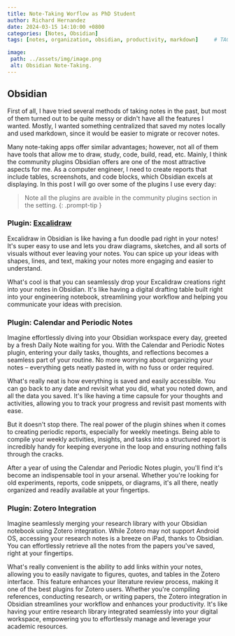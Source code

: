 ```yaml
---
title: Note-Taking Worflow as PhD Student
author: Richard Hernandez
date: 2024-03-15 14:10:00 +0800
categories: [Notes, Obsidian]
tags: [notes, organization, obsidian, productivity, markdown]     # TAG names should always be lowercase

image:
 path: ../assets/img/image.png
 alt: Obsidian Note-Taking.
---
```




## Obsidian

First of all, I have tried several methods of taking notes in the past, but most of them turned out to be quite messy or didn't have all the features I wanted. Mostly, I wanted something centralized that saved my notes locally and used markdown, since it would be easier to migrate or recover notes.

Many note-taking apps offer similar advantages; however, not all of them have tools that allow me to draw, study, code, build, read, etc. Mainly, I think the community plugins Obsidian offers are one of the most attractive aspects for me. As a computer engineer, I need to create reports that include tables, screenshots, and code blocks, which Obsidian excels at displaying. In this post I will go over some of the plugins I use every day:

> Note all the plugins are avaible in the community plugins section in the setting. {: .prompt-tip }

### Plugin: [Excalidraw](https://excalidraw.com/)

Excalidraw in Obsidian is like having a fun doodle pad right in your notes! It's super easy to use and lets you draw diagrams, sketches, and all sorts of visuals without ever leaving your notes. You can spice up your ideas with shapes, lines, and text, making your notes more engaging and easier to understand.

What's cool is that you can seamlessly drop your Excalidraw creations right into your notes in Obsidian. It's like having a digital drafting table built right into your engineering notebook, streamlining your workflow and helping you communicate your ideas with precision.


### Plugin: Calendar and Periodic Notes

Imagine effortlessly diving into your Obsidian workspace every day, greeted by a fresh Daily Note waiting for you. With the Calendar and Periodic Notes plugin, entering your daily tasks, thoughts, and reflections becomes a seamless part of your routine. No more worrying about organizing your notes – everything gets neatly pasted in, with no fuss or order required.

What's really neat is how everything is saved and easily accessible. You can go back to any date and revisit what you did, what you noted down, and all the data you saved. It's like having a time capsule for your thoughts and activities, allowing you to track your progress and revisit past moments with ease.

But it doesn't stop there. The real power of the plugin shines when it comes to creating periodic reports, especially for weekly meetings. Being able to compile your weekly activities, insights, and tasks into a structured report is incredibly handy for keeping everyone in the loop and ensuring nothing falls through the cracks.

After a year of using the Calendar and Periodic Notes plugin, you'll find it's become an indispensable tool in your arsenal. Whether you're looking for old experiments, reports, code snippets, or diagrams, it's all there, neatly organized and readily available at your fingertips.

### Plugin: Zotero Integration

Imagine seamlessly merging your research library with your Obsidian notebook using Zotero integration. While Zotero may not support Android OS, accessing your research notes is a breeze on iPad, thanks to Obsidian. You can effortlessly retrieve all the notes from the papers you've saved, right at your fingertips.

What's really convenient is the ability to add links within your notes, allowing you to easily navigate to figures, quotes, and tables in the Zotero interface. This feature enhances your literature review process, making it one of the best plugins for Zotero users. Whether you're compiling references, conducting research, or writing papers, the Zotero integration in Obsidian streamlines your workflow and enhances your productivity. It's like having your entire research library integrated seamlessly into your digital workspace, empowering you to effortlessly manage and leverage your academic resources.
